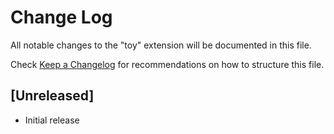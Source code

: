 # Change Log

All notable changes to the "toy" extension will be documented in this file.

Check [Keep a Changelog](http://keepachangelog.com/) for recommendations on how to structure this file.

## [Unreleased]

- Initial release